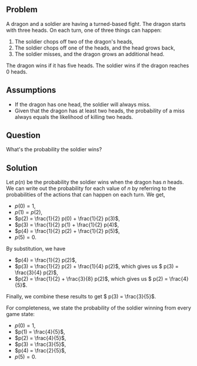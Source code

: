 ## Problem

A dragon and a soldier are having a turned-based fight. The dragon starts with three heads. On each turn, one of three things can happen:

1. The soldier chops off two of the dragon's heads,
2. The soldier chops off one of the heads, and the head grows back,
3. The soldier misses, and the dragon grows an additional head.

The dragon wins if it has five heads. The soldier wins if the dragon reaches $0$ heads.

## Assumptions

- If the dragon has one head, the soldier will always miss.
- Given that the dragon has at least two heads, the probability of a miss always equals the likelihood of killing two heads.

## Question

What's the probability the soldier wins?

## Solution

Let $p(n)$ be the probability the soldier wins when the dragon has $n$ heads. We can write out the probability for each value of $n$ by referring to the probabilities of the actions that can happen on each turn. We get,

- $p(0) = 1$,
- $p(1) = p(2)$,
- $p(2) = \frac{1}{2} p(0) + \frac{1}{2} p(3)$,
- $p(3) = \frac{1}{2} p(1) + \frac{1}{2} p(4)$,
- $p(4) = \frac{1}{2} p(2) + \frac{1}{2} p(5)$,
- $p(5) = 0$.

By substitution, we have

- $p(4) =  \frac{1}{2} p(2)$,
- $p(3) = \frac{1}{2} p(2) + \frac{1}{4} p(2)$, which gives us $ p(3) = \frac{3}{4} p(2)$,
- $p(2) = \frac{1}{2} + \frac{3}{8} p(2)$, which gives us $ p(2) = \frac{4}{5}$.

Finally, we combine these results to get $ p(3) = \frac{3}{5}$.

For completeness, we state the probability of the soldier winning from every game state:

- $p(0) = 1$,
- $p(1) = \frac{4}{5}$,
- $p(2) = \frac{4}{5}$,
- $p(3) = \frac{3}{5}$,
- $p(4) = \frac{2}{5}$,
- $p(5) = 0$.
